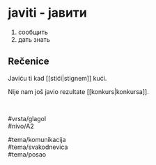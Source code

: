 # javiti - јавити

1. сообщить  
2. дать знать

## Rečenice

Javiću ti kad [[stići|stignem]] kući.

Nije nam još javio rezultate [[konkurs|konkursa]].

<br>

#vrsta/glagol  
#nivo/A2  

#tema/komunikacija  
#tema/svakodnevica  
#tema/posao
